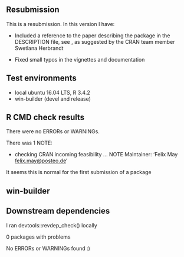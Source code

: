 ## Resubmission

This is a resubmission. In this version I have:

* Included a reference to the paper describing the package in the DESCRIPTION file, see
[](https://www.biorxiv.org/content/early/2017/10/26/209502), as suggested by the CRAN team
member Swetlana Herbrandt

* Fixed small typos in the vignettes and documentation

## Test environments
* local ubuntu 16.04 LTS, R 3.4.2
* win-builder (devel and release)

## R CMD check results

There were no ERRORs or WARNINGs. 

There was 1 NOTE:

* checking CRAN incoming feasibility ... NOTE
Maintainer: ‘Felix May <felix.may@posteo.de>’

It seems this is normal for the first submission of a package

## win-builder

## Downstream dependencies

I ran devtools::revdep_check() locally

0 packages with problems

No ERRORs or WARNINGs found :)

